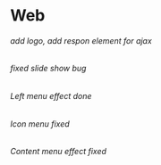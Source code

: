 # Web

###### add logo, add respon element for ajax
###### fixed slide show bug
###### Left menu effect done
###### Icon menu fixed
###### Content menu effect fixed
